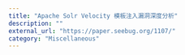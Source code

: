 ```yaml
---
title: "Apache Solr Velocity 模板注入漏洞深度分析"
description: ""
external_url: "https://paper.seebug.org/1107/"
category: "Miscellaneous"
---
```

